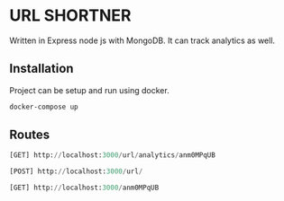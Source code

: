 # URL SHORTNER
Written in Express node js with MongoDB. It can track analytics as well.

## Installation

Project can be setup and run using docker.

```bash
docker-compose up
```

## Routes

```python
[GET] http://localhost:3000/url/analytics/anm0MPqUB

[POST] http://localhost:3000/url/

[GET] http://localhost:3000/anm0MPqUB

```
